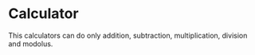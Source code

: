 # Calculator
This calculators can do only addition, subtraction, multiplication, division and modolus.
